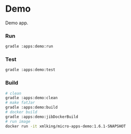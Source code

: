 # Demo

Demo app. 

### Run
```bash
gradle :apps:demo:run
```

### Test
```bash
gradle :apps:demo:test
```

### Build
```bash
# clean
gradle :apps:demo:clean
# make fatJar
gradle :apps:demo:build
# docker build
gradle :apps:demo:jibDockerBuild
# run image
docker run -it xmlking/micro-apps-demo:1.6.1-SNAPSHOT
```
